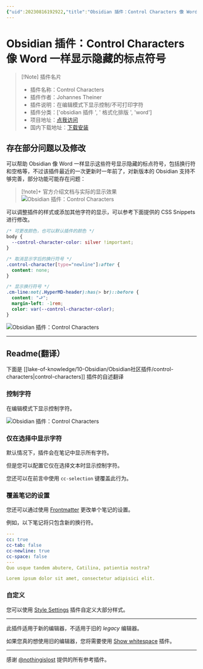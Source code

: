 ```yaml
---
{"uid":20230816192922,"title":"Obsidian 插件：Control Characters 像 Word 一样显示隐藏的标点符号","tags":["obsidian插件","格式化排版","word"],"description":"在编辑模式下显示控制/不可打印字符","author":"熊猫别熬夜","type":"basic","draft":false,"editable":false,"modified":20230831201044,"dg-publish":true,"permalink":"/lake-of-knowledge/10-obsidian/obsidian/control-characters/","dgPassFrontmatter":true}
---
```



# Obsidian 插件：Control Characters 像 Word 一样显示隐藏的标点符号

> [!Note] 插件名片
> - 插件名称：Control Characters
> - 插件作者：Johannes Theiner
> - 插件说明：在编辑模式下显示控制/不可打印字符
> - 插件分类：['obsidian 插件 ', ' 格式化排版 ', 'word']
> - 项目地址：[点我访问](https://github.com/joethei/obsidian-control-characters)
> - 国内下载地址：[下载安装](https://pkmer.cn/products/plugin/pluginMarket/?control-characters)

## 存在部分问题以及修改

可以帮助 Obsidian 像 Word 一样显示这些符号显示隐藏的标点符号，包括换行符和空格等，不过该插件最近的一次更新时一年前了，对新版本的 Obsidian 支持不够完善，部分功能可能存在问题：

> [!note]+ 官方介绍文档与实际的显示效果
> ![Obsidian 插件：Control Characters](https://cdn.pkmer.cn/images/202309052127458.png!pkmer)

可以调整插件的样式或添加其他字符的显示，可以参考下面提供的 CSS Snippets 进行修改。

```css
/* 可更改颜色，也可以默认插件的颜色 */
body {
  --control-character-color: silver !important;
}

/* 取消显示字后的换行符号 */
.control-character[type="newline"]:after {
  content: none;
}

/* 显示换行符号 */
.cm-line:not(.HyperMD-header):has(> br)::before {
  content: "⮐";
  margin-left: -1rem;
  color: var(--control-character-color);
}
```

![Obsidian 插件：Control Characters](https://cdn.pkmer.cn/images/202309052127040.png!pkmer)

---

## Readme(翻译）

下面是 [[lake-of-knowledge/10-Obsidian/Obsidian社区插件/control-characters\|control-characters]] 插件的自述翻译

### 控制字符

在编辑模式下显示控制字符。

![Obsidian 插件：Control Characters](https://cdn.pkmer.cn/images/202309052129901.png!pkmer)

### 仅在选择中显示字符

默认情况下，插件会在笔记中显示所有字符。

但是您可以配置它仅在选择文本时显示控制字符。

您还可以在前言中使用 `cc-selection` 键覆盖此行为。

### 覆盖笔记的设置

您还可以通过使用 [Frontmatter](https://help.obsidian.md/Advanced+topics/YAML+front+matter) 更改单个笔记的设置。

例如，以下笔记将只包含新的换行符。

```yaml
---
cc: true
cc-tab: false
cc-newline: true
cc-space: false
---
Quo usque tandem abutere, Catilina, patientia nostra?

Lorem ipsum dolor sit amet, consectetur adipisici elit.
```

### 自定义

您可以使用 [Style Settings](https://github.com/mgmeyers/obsidian-style-settings) 插件自定义大部分样式。

---

此插件适用于新的编辑器，不适用于旧的 _legacy_ 编辑器。

如果您真的想使用旧的编辑器，您将需要使用 [Show whitespace](https://github.com/deathau/cm-show-whitespace-obsidian) 插件。

---

感谢 [@nothingislost](https://github.com/nothingislost) 提供的所有参考插件。

